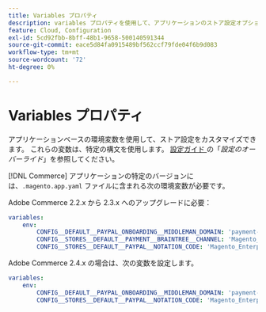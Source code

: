 ```yaml
---
title: Variables プロパティ
description: variables プロパティを使用して、アプリケーションのストア設定オプション  [!DNL Commerce]  カスタマイズします。
feature: Cloud, Configuration
exl-id: 5cd92fbb-8bff-48b1-9658-500140591344
source-git-commit: eace5d84fa0915489bf562ccf79fde04f6b9d083
workflow-type: tm+mt
source-wordcount: '72'
ht-degree: 0%

---
```


# Variables プロパティ

アプリケーションベースの環境変数を使用して、ストア設定をカスタマイズできます。 これらの変数は、特定の構文を使用します。 [ 設定ガイド ](https://experienceleague.adobe.com/docs/commerce-operations/configuration-guide/paths/override-config-settings.html) の「_設定のオーバーライド_」を参照してください。

[!DNL Commerce] アプリケーションの特定のバージョンには、`.magento.app.yaml` ファイルに含まれる次の環境変数が必要です。

Adobe Commerce 2.2.x から 2.3.x へのアップグレードに必要：

```yaml
variables:
    env:
        CONFIG__DEFAULT__PAYPAL_ONBOARDING__MIDDLEMAN_DOMAIN: 'payment-broker.magento.com'
        CONFIG__STORES__DEFAULT__PAYMENT__BRAINTREE__CHANNEL: 'Magento_Enterprise_Cloud_BT'
        CONFIG__STORES__DEFAULT__PAYPAL__NOTATION_CODE: 'Magento_Enterprise_Cloud'
```

Adobe Commerce 2.4.x の場合は、次の変数を設定します。

```yaml
variables:
    env:
        CONFIG__DEFAULT__PAYPAL_ONBOARDING__MIDDLEMAN_DOMAIN: 'payment-broker.magento.com'
        CONFIG__STORES__DEFAULT__PAYPAL__NOTATION_CODE: 'Magento_Enterprise_Cloud'
```
